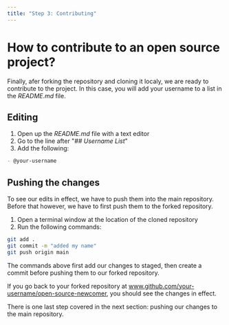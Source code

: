 ```yaml
---
title: "Step 3: Contributing"
---
```


# How to contribute to an open source project?

Finally, afer forking the repository and cloning it localy, we are ready to
contribute to the project. In this case, you will add your username to a list in
the _README.md_ file.

## Editing

1. Open up the _README.md_ file with a text editor
2. Go to the line after "_## Username List_"
3. Add the following:

```md
- @your-username
```

## Pushing the changes

To see our edits in effect, we have to push them into the main repository.
Before that however, we have to first push them to the forked repository.

1. Open a terminal window at the location of the cloned repository
2. Run the following commands:

```bash
git add .
git commit -m "added my name"
git push origin main
```

The commands above first add our changes to staged, then create a commit before
pushing them to our forked repository.

If you go back to your forked repository at
www.github.com/your-username/open-source-newcomer, you should see the changes in
effect.

There is one last step covered in the next section: pushing our changes to the
main repository.
